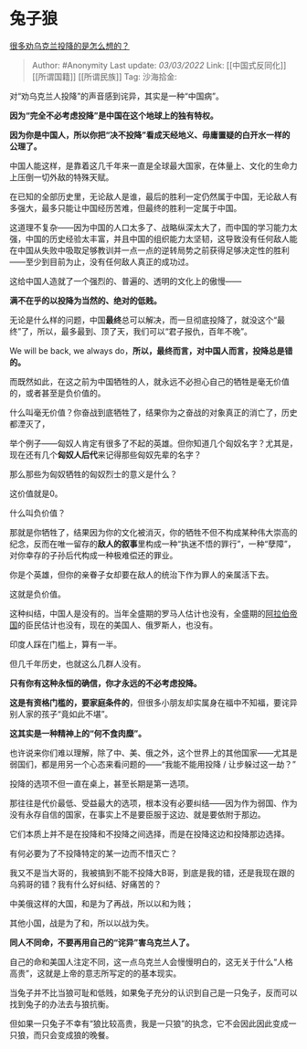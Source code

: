 # 兔子狼
[很多劝乌克兰投降的是怎么想的？](https://www.zhihu.com/question/518863102/answer/2366679163)

> Author: #Anonymity
> Last update: *03/03/2022*
> Link: [[中国式反同化]] [[所谓国籍]] [[所谓民族]]
> Tag:
> 沙海拾金:

对“劝乌克兰人投降”的声音感到诧异，其实是一种“中国病”。

**因为“完全不必考虑投降”是中国在这个地球上的独有特权。**

**因为你是中国人，所以你把“决不投降”看成天经地义、毋庸置疑的白开水一样的公理了。**

中国人能这样，是靠着这几千年来一直是全球最大国家，在体量上、文化的生命力上压倒一切外敌的特殊天赋。

在已知的全部历史里，无论敌人是谁，最后的胜利一定仍然属于中国，无论敌人有多强大，最多只能让中国经历苦难，但最终的胜利一定属于中国。

这道理不复杂——因为中国的人口太多了、战略纵深太大了，而中国的学习能力太强，中国的历史经验太丰富，并且中国的组织能力太坚韧，这导致没有任何敌人能在中国从失败中吸取足够教训并一点一点的逆转局势之前获得足够决定性的胜利——至少到目前为止，没有任何敌人真正的成功过。

这给中国人造就了一个强烈的、普遍的、透明的文化上的傲慢——

**满不在乎的以投降为当然的、绝对的低贱。**

无论是什么样的问题，中国**最终**总可以解决，而一旦彻底投降了，就没这个“最终”了，所以，最多最到、顶了天，我们可以“君子报仇，百年不晚”。

We will be back, we always do，**所以，最终而言，对中国人而言，投降总是错的。**

而既然如此，在这之前为中国牺牲的人，就永远不必担心自己的牺牲是毫无价值的，或者甚至是负价值的。

什么叫毫无价值？你奋战到底牺牲了，结果你为之奋战的对象真正的消亡了，历史都湮灭了，

举个例子——匈奴人肯定有很多了不起的英雄。但你知道几个匈奴名字？尤其是，现在还有几个**匈奴人后代**来记得那些匈奴先辈的名字？

那么那些为匈奴牺牲的匈奴烈士的意义是什么？

这价值就是0。

什么叫负价值？

那就是你牺牲了，结果因为你的文化被消灭，你的牺牲不但不构成某种伟大崇高的纪念，反而在唯一留存的**敌人的叙事**里构成一种“执迷不悟的罪行”，一种“孽障”，对你幸存的子孙后代构成一种极难偿还的罪业。

你是个英雄，但你的亲眷子女却要在敌人的统治下作为罪人的亲属活下去。

这就是负价值。

这种纠结，中国人是没有的。当年全盛期的罗马人估计也没有，全盛期的[阿拉伯帝国](https://www.zhihu.com/search?q=%E9%98%BF%E6%8B%89%E4%BC%AF%E5%B8%9D%E5%9B%BD&search_source=Entity&hybrid_search_source=Entity&hybrid_search_extra=%7B%22sourceType%22%3A%22answer%22%2C%22sourceId%22%3A2366679163%7D)的臣民估计也没有，现在的美国人、俄罗斯人，也没有。

印度人踩在门槛上，算有一半。

但几千年历史，也就这么几群人没有。

**只有你有这种永恒的确信，你才永远的不必考虑投降。**

**这是有资格门槛的，要家庭条件的**，但很多小朋友却实属身在福中不知福，要诧异别人家的孩子“竟如此不堪”。

**这其实是一种精神上的“何不食肉糜”。**

也许说来你们难以理解，除了中、美、俄之外，这个世界上的其他国家——尤其是弱国们，都是用另一个心态来看问题的——“我能不能用投降 / 让步躲过这一劫？”

投降的选项不但一直在桌上，甚至长期是第一选项。

那往往是代价最低、受益最大的选项，根本没有必要纠结——因为作为弱国、作为没有永存自信的国家，在事实上不是要臣服于这边、就是要依附于那边。

它们本质上并不是在投降和不投降之间选择，而是在投降这边和投降那边选择。

有何必要为了不投降特定的某一边而不惜灭亡？

我又不是当大哥的，我被搞到不能不投降大B哥，到底是我的错，还是我现在跟的乌鸦哥的错？我有什么好纠结、好痛苦的？

中美俄这样的大国，和是为了再战，所以以和为贱；

其他小国，战是为了和，所以以战为失。

**同人不同命，不要再用自己的“诧异”害乌克兰人了。**

自己的命和美国人注定不同，这一点乌克兰人会慢慢明白的，这无关于什么“人格高贵”，这就是上帝的意志所写定的的基本现实。

当兔子并不比当狼可耻和低贱，如果兔子充分的认识到自己是一只兔子，反而可以找到兔子的办法去与狼抗衡。

但如果一只兔子不幸有“狼比较高贵，我是一只狼”的执念，它不会因此因此变成一只狼，而只会变成狼的晚餐。

